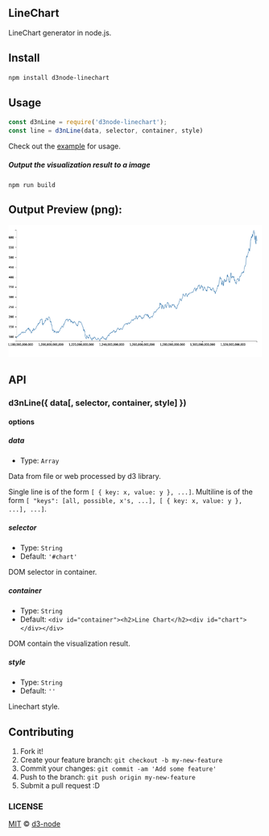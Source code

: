 ## LineChart

LineChart generator in node.js.

## Install

```bash
npm install d3node-linechart
```

## Usage

```js
const d3nLine = require('d3node-linechart');
const line = d3nLine(data, selector, container, style)
```

Check out the [example](./example) for usage.

##### Output the visualization result to a image

```
npm run build
```

## Output Preview (png):

![chart](./example/output.png)


## API

### d3nLine({ data[, selector, container, style] })

#### options

##### data

- Type: `Array`

Data from file or web processed by d3 library.

Single line is of the form `[ { key: x, value: y }, ...]`.  Multiline is of the form `[ "keys": [all, possible, x's, ...], [ { key: x, value: y }, ...], ...]`.

##### selector

- Type: `String`
- Default: `'#chart'`

DOM selector in container.

##### container

- Type: `String`
- Default: `<div id="container"><h2>Line Chart</h2><div id="chart"></div></div>`

DOM contain the visualization result.

##### style

- Type: `String`<br>
- Default: `''`

Linechart style.

## Contributing

1. Fork it!
2. Create your feature branch: `git checkout -b my-new-feature`
3. Commit your changes: `git commit -am 'Add some feature'`
4. Push to the branch: `git push origin my-new-feature`
5. Submit a pull request :D


### LICENSE

[MIT](LICENSE) &copy; [d3-node](https://github.com/d3-node)
